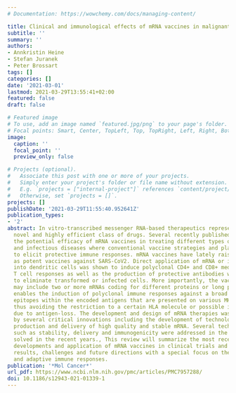 ```yaml
---
# Documentation: https://wowchemy.com/docs/managing-content/

title: Clinical and immunological effects of mRNA vaccines in malignant diseases
subtitle: ''
summary: ''
authors:
- Annkristin Heine
- Stefan Juranek
- Peter Brossart
tags: []
categories: []
date: '2021-03-01'
lastmod: 2021-03-29T13:55:41+02:00
featured: false
draft: false

# Featured image
# To use, add an image named `featured.jpg/png` to your page's folder.
# Focal points: Smart, Center, TopLeft, Top, TopRight, Left, Right, BottomLeft, Bottom, BottomRight.
image:
  caption: ''
  focal_point: ''
  preview_only: false

# Projects (optional).
#   Associate this post with one or more of your projects.
#   Simply enter your project's folder or file name without extension.
#   E.g. `projects = ["internal-project"]` references `content/project/deep-learning/index.md`.
#   Otherwise, set `projects = []`.
projects: []
publishDate: '2021-03-29T11:55:40.952641Z'
publication_types:
- '2'
abstract: In vitro-transcribed messenger RNA-based therapeutics represent a relatively
  novel and highly efficient class of drugs. Several recently published studies emphasize
  the potential efficacy of mRNA vaccines in treating different types of malignant
  and infectious diseases where conventional vaccine strategies and platforms fail
  to elicit protective immune responses. mRNA vaccines have lately raised high interest
  as potent vaccines against SARS-CoV2. Direct application of mRNA or its electroporation
  into dendritic cells was shown to induce polyclonal CD4+ and CD8+ mediated antigen-specific
  T cell responses as well as the production of protective antibodies with the ability
  to eliminate transformed or infected cells. More importantly, the vaccine composition
  may include two or more mRNAs coding for different proteins or long peptides. This
  enables the induction of polyclonal immune responses against a broad variety of
  epitopes within the encoded antigens that are presented on various MHC complexes,
  thus avoiding the restriction to a certain HLA molecule or possible immune escape
  due to antigen-loss. The development and design of mRNA therapies was recently boosted
  by several critical innovations including the development of technologies for the
  production and delivery of high quality and stable mRNA. Several technical obstacles
  such as stability, delivery and immunogenicity were addressed in the past and gradually
  solved in the recent years., This review will summarize the most recent technological
  developments and application of mRNA vaccines in clinical trials and discusses the
  results, challenges and future directions with a special focus on the induced innate
  and adaptive immune responses.
publication: '*Mol Cancer*'
url_pdf: https://www.ncbi.nlm.nih.gov/pmc/articles/PMC7957288/
doi: 10.1186/s12943-021-01339-1
---
```

